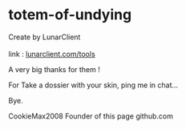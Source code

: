 # totem-of-undying
Create by LunarClient</br> </br>
link : <a href>lunarclient.com/tools</a>

A very big thanks for them !

For Take a dossier with your skin, ping me in chat...

Bye.

CookieMax2008
Founder of this page github.com
